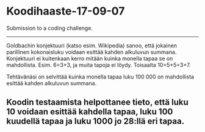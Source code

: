 # Koodihaaste-17-09-07
Submission to a coding challenge.

---
Goldbachin konjektuuri (katso esim. Wikipedia) sanoo, että jokainen parillinen kokonaisluku voidaan esittää kahden alkuluvun summana. Konjektuuri ei kuitenkaan kerro mitään kuinka monella tapaa se on mahdollista. Esim. 6=3+3, ja muita tapoja ei löydy. Toisaalta 10=5+5=3+7.

Tehtävänäsi on selvittää kuinka monella tapaa luku 100 000 on mahdollista esittää kahden alkuluvun summana.

Koodin testaamista helpottanee tieto, että luku 10 voidaan esittää kahdella tapaa, luku 100 kuudellä tapaa ja luku 1000 jo 28:llä eri tapaa.
---
